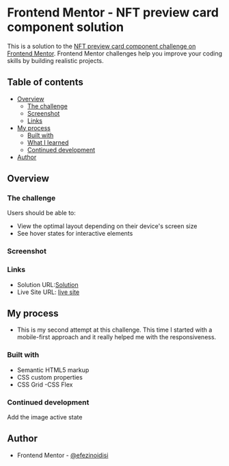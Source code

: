 # Frontend Mentor - NFT preview card component solution

This is a solution to the [NFT preview card component challenge on Frontend Mentor](https://www.frontendmentor.io/challenges/nft-preview-card-component-SbdUL_w0U). Frontend Mentor challenges help you improve your coding skills by building realistic projects.

## Table of contents

- [Overview](#overview)
  - [The challenge](#the-challenge)
  - [Screenshot](#screenshot)
  - [Links](#links)
- [My process](#my-process)
  - [Built with](#built-with)
  - [What I learned](#what-i-learned)
  - [Continued development](#continued-development)
- [Author](#author)

## Overview

### The challenge

Users should be able to:

- View the optimal layout depending on their device's screen size
- See hover states for interactive elements

### Screenshot

### Links

- Solution URL:[Solution]()
- Live Site URL: [live site]()

## My process

- This is my second attempt at this challenge. This time I started with a mobile-first approach and it really helped me with the responsiveness.

### Built with

- Semantic HTML5 markup
- CSS custom properties
- CSS Grid
  -CSS Flex

### Continued development

Add the image active state

## Author

- Frontend Mentor - [@efezinoidisi](https://www.frontendmentor.io/profile/efezinoidisi)
